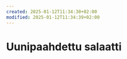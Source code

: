 ```yaml
---
created: 2025-01-12T11:34:30+02:00
modified: 2025-01-12T11:34:39+02:00
---
```


# Uunipaahdettu salaatti

